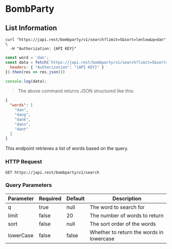 # BombParty

## List Information

```shell
curl "https://japi.rest/bombparty/v1/search?limit=5&sort=lenlow&q=dan" \
  -H "Authorization: {API KEY}"
```

```javascript
const word = 'dan';
const data = fetch(`https://japi.rest/bombparty/v1/search?limit=5&sort=lenlow&q=${word}`, {
  headers: { "Authorization": "{API KEY}" }
}).then(res => res.json())

console.log(data);
```

> The above command returns JSON structured like this:

```json
{
  "words": [
    "dan",
    "dang",
    "dank",
    "dans",
    "dant"
  ]
}
```

This endpoint retrieves a list of words based on the query.

### HTTP Request

`GET https://japi.rest/bombparty/v1/search`

### Query Parameters

Parameter | Required | Default | Description
----------|----------|-- |-----------------------
q         | true     | null | The word to search for
limit     | false    | 20 | The number of words to return
sort      | false    | null | The sort order of the words
lowerCase | false    | false | Whether to return the words in lowercase